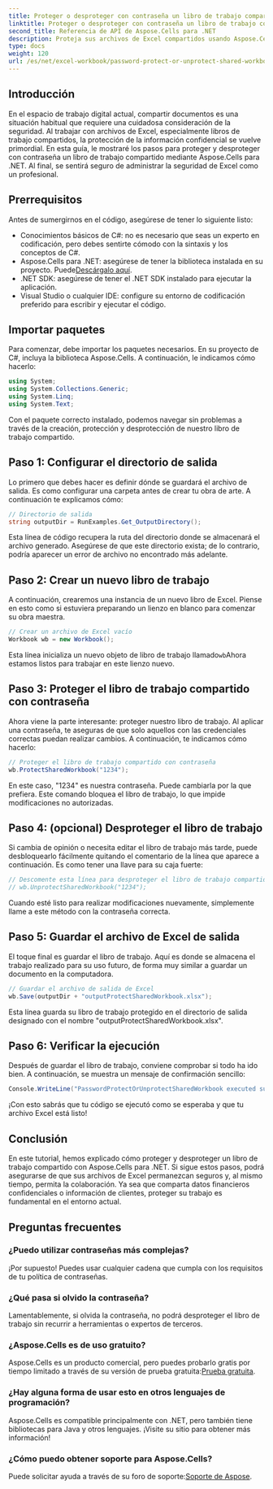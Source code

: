 ```yaml
---
title: Proteger o desproteger con contraseña un libro de trabajo compartido
linktitle: Proteger o desproteger con contraseña un libro de trabajo compartido
second_title: Referencia de API de Aspose.Cells para .NET
description: Proteja sus archivos de Excel compartidos usando Aspose.Cells para .NET con nuestra sencilla guía sobre técnicas de protección y desprotección con contraseña.
type: docs
weight: 120
url: /es/net/excel-workbook/password-protect-or-unprotect-shared-workbook/
---
```

## Introducción

En el espacio de trabajo digital actual, compartir documentos es una situación habitual que requiere una cuidadosa consideración de la seguridad. Al trabajar con archivos de Excel, especialmente libros de trabajo compartidos, la protección de la información confidencial se vuelve primordial. En esta guía, le mostraré los pasos para proteger y desproteger con contraseña un libro de trabajo compartido mediante Aspose.Cells para .NET. Al final, se sentirá seguro de administrar la seguridad de Excel como un profesional.

## Prerrequisitos

Antes de sumergirnos en el código, asegúrese de tener lo siguiente listo:

- Conocimientos básicos de C#: no es necesario que seas un experto en codificación, pero debes sentirte cómodo con la sintaxis y los conceptos de C#.
-  Aspose.Cells para .NET: asegúrese de tener la biblioteca instalada en su proyecto. Puede[Descárgalo aquí](https://releases.aspose.com/cells/net/).
- .NET SDK: asegúrese de tener el .NET SDK instalado para ejecutar la aplicación.
- Visual Studio o cualquier IDE: configure su entorno de codificación preferido para escribir y ejecutar el código.

## Importar paquetes

Para comenzar, debe importar los paquetes necesarios. En su proyecto de C#, incluya la biblioteca Aspose.Cells. A continuación, le indicamos cómo hacerlo:

```csharp
using System;
using System.Collections.Generic;
using System.Linq;
using System.Text;
```

Con el paquete correcto instalado, podemos navegar sin problemas a través de la creación, protección y desprotección de nuestro libro de trabajo compartido. 

## Paso 1: Configurar el directorio de salida

Lo primero que debes hacer es definir dónde se guardará el archivo de salida. Es como configurar una carpeta antes de crear tu obra de arte. A continuación te explicamos cómo:

```csharp
// Directorio de salida
string outputDir = RunExamples.Get_OutputDirectory();
```

Esta línea de código recupera la ruta del directorio donde se almacenará el archivo generado. Asegúrese de que este directorio exista; de lo contrario, podría aparecer un error de archivo no encontrado más adelante.

## Paso 2: Crear un nuevo libro de trabajo

A continuación, crearemos una instancia de un nuevo libro de Excel. Piense en esto como si estuviera preparando un lienzo en blanco para comenzar su obra maestra.

```csharp
// Crear un archivo de Excel vacío
Workbook wb = new Workbook();
```

Esta línea inicializa un nuevo objeto de libro de trabajo llamado`wb`Ahora estamos listos para trabajar en este lienzo nuevo.

## Paso 3: Proteger el libro de trabajo compartido con contraseña

Ahora viene la parte interesante: proteger nuestro libro de trabajo. Al aplicar una contraseña, te aseguras de que solo aquellos con las credenciales correctas puedan realizar cambios. A continuación, te indicamos cómo hacerlo:

```csharp
// Proteger el libro de trabajo compartido con contraseña
wb.ProtectSharedWorkbook("1234");
```

En este caso, "1234" es nuestra contraseña. Puede cambiarla por la que prefiera. Este comando bloquea el libro de trabajo, lo que impide modificaciones no autorizadas.

## Paso 4: (opcional) Desproteger el libro de trabajo

Si cambia de opinión o necesita editar el libro de trabajo más tarde, puede desbloquearlo fácilmente quitando el comentario de la línea que aparece a continuación. Es como tener una llave para su caja fuerte:

```csharp
// Descomente esta línea para desproteger el libro de trabajo compartido
// wb.UnprotectSharedWorkbook("1234");
```

Cuando esté listo para realizar modificaciones nuevamente, simplemente llame a este método con la contraseña correcta.

## Paso 5: Guardar el archivo de Excel de salida

El toque final es guardar el libro de trabajo. Aquí es donde se almacena el trabajo realizado para su uso futuro, de forma muy similar a guardar un documento en la computadora.

```csharp
// Guardar el archivo de salida de Excel
wb.Save(outputDir + "outputProtectSharedWorkbook.xlsx");
```

Esta línea guarda su libro de trabajo protegido en el directorio de salida designado con el nombre "outputProtectSharedWorkbook.xlsx". 

## Paso 6: Verificar la ejecución

Después de guardar el libro de trabajo, conviene comprobar si todo ha ido bien. A continuación, se muestra un mensaje de confirmación sencillo:

```csharp
Console.WriteLine("PasswordProtectOrUnprotectSharedWorkbook executed successfully.\r\n");
```

¡Con esto sabrás que tu código se ejecutó como se esperaba y que tu archivo Excel está listo!

## Conclusión

En este tutorial, hemos explicado cómo proteger y desproteger un libro de trabajo compartido con Aspose.Cells para .NET. Si sigue estos pasos, podrá asegurarse de que sus archivos de Excel permanezcan seguros y, al mismo tiempo, permita la colaboración. Ya sea que comparta datos financieros confidenciales o información de clientes, proteger su trabajo es fundamental en el entorno actual.

## Preguntas frecuentes

### ¿Puedo utilizar contraseñas más complejas?
¡Por supuesto! Puedes usar cualquier cadena que cumpla con los requisitos de tu política de contraseñas.

### ¿Qué pasa si olvido la contraseña?
Lamentablemente, si olvida la contraseña, no podrá desproteger el libro de trabajo sin recurrir a herramientas o expertos de terceros.

### ¿Aspose.Cells es de uso gratuito?
 Aspose.Cells es un producto comercial, pero puedes probarlo gratis por tiempo limitado a través de su versión de prueba gratuita:[Prueba gratuita](https://releases.aspose.com/).

### ¿Hay alguna forma de usar esto en otros lenguajes de programación?
Aspose.Cells es compatible principalmente con .NET, pero también tiene bibliotecas para Java y otros lenguajes. ¡Visite su sitio para obtener más información!

### ¿Cómo puedo obtener soporte para Aspose.Cells?
 Puede solicitar ayuda a través de su foro de soporte:[Soporte de Aspose](https://forum.aspose.com/c/cells/9).